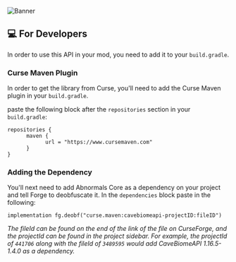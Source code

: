 
![Banner](https://media.discordapp.net/attachments/751216523330322564/899141043960815647/unknown.png)

## **💻 For Developers**
In order to use this API in your mod, you need to add it to your `build.gradle`.

### **Curse Maven Plugin**
In order to get the library from Curse, you'll need to add the Curse Maven plugin in your `build.gradle`.

paste the following block after the `repositories` section in your `build.gradle`:

    repositories {
          maven { 
                url = "https://www.cursemaven.com" 
          }
    }
    
### **Adding the Dependency**
You'll next need to add Abnormals Core as a dependency on your project and tell Forge to deobfuscate it. In the `dependencies` block paste in the following:

    implementation fg.deobf("curse.maven:cavebiomeapi-projectID:fileID")
    
*The fileId can be found on the end of the link of the file on CurseForge, and the projectId can be found in the project sidebar. For example, the projectId of `441706` along with the fileId of `3489595` would add CaveBiomeAPI 1.16.5-1.4.0 as a dependency.*
